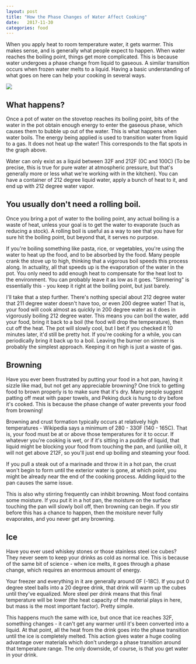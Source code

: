 ```yaml
---
layout: post
title: "How the Phase Changes of Water Affect Cooking"
date:   2017-11-30
categories: food
---
```


When you apply heat to room temperature water, it gets warmer.  This makes
sense, and is generally what people expect to happen.  When water reaches the
boiling point, things get more complicated.  This is because water undergoes a
phase change from liquid to gaseous.  A similar transition occurs when frozen
water melts to a liquid.  Having a basic understanding of what goes on here can
help your cooking in several ways.

<img src="https://upload.wikimedia.org/wikipedia/commons/0/0c/Heating-Curve.png"/>

## What happens?
Once a pot of water on the stovetop reaches its boiling point, bits of the
water in the pot obtain enough energy to enter the gaseous phase, which causes
them to bubble up out of the water.  This is what happens when water boils.
The energy being applied is used to transition water from liquid to a gas.  It
does not heat up the water!  This corresponds to the flat spots in the graph
above.

Water can only exist as a liquid between 32F and 212F (0C and 100C) (To be
precise, this is true for pure water at atmospheric pressure, but that's
generally more or less what we're working with in the kitchen). You can have a
container of 212 degree liquid water, apply a bunch of heat to it, and end up
with 212 degree water vapor.

## You usually don't need a rolling boil.
Once you bring a pot of water to the boiling point, any actual boiling is a
waste of heat, unless your goal is to get the water to evaporate (such as
reducing a stock).  A rolling boil is useful as a way to see that you have for
sure hit the boiling point, but beyond that, it serves no purpose.

If you're boiling something like pasta, rice, or vegetables, you're using the
water to heat up the food, and to be absorbed by the food.  Many people crank
the stove up to high, thinking that a vigorous boil speeds this process along.
In actuality, all that speeds up is the evaporation of the water in the pot.
You only need to add enough heat to compensate for the heat lost to the
environment.  You can probably leave it as low as it goes.  "Simmering" is
essentially this - you keep it right at the boiling point, but just barely.

I'll take that a step further.  There's nothing special about 212 degree water
that 211 degree water doesn't have too, or even 200 degree water!  That is,
your food will cook almost as quickly in 200 degree water as it does in
vigorously boiling 212 degree water.  This means you can boil the water, add
your food, bring it back to a boil (the food will drop the temperature), then
cut off the heat.  The pot will slowly cool, but I bet if you checked it 10
minutes later, it'd still be pretty hot.  If you're cooking for a while, you
can periodically bring it back up to a boil.  Leaving the burner on simmer is
probably the simplest approach.  Keeping it on high is just a waste of gas.

## Browning
Have you ever been frustrated by putting your food in a hot pan, having it
sizzle like mad, but not get any appreciable browning?  One trick to getting
food to brown properly is to make sure that it's dry.  Many people suggest
patting off meat with paper towels, and Peking duck is hung to dry before it's
cooked.  This is because the phase change of water prevents your food from
browning!

Browning and crust formation typically occurs at relatively high temperatures -
Wikipedia says a minimum of 280 - 330F (140 - 165C).  That is, your food must
be at or above those temperatures for it to occur.  If whatever you're cooking
is wet, or if it's sitting in a puddle of liquid, that liquid might be blocking
your food from touching the pan, and (unlike oil), it will not get above 212F,
so you'll just end up boiling and steaming your food.

If you pull a steak out of a marinade and throw it in a hot pan, the crust
won't begin to form until the exterior water is gone, at which point, you might
be already near the end of the cooking process.  Adding liquid to the pan
causes the same issue.

This is also why stirring frequently can inhibit browning.  Most food contains
some moisture.  If you put it in a hot pan, the moisture on the surface
touching the pan will slowly boil off, then browning can begin.  If you stir
before this has a chance to happen, then the moisture never fully evaporates,
and you never get any browning.

## Ice
Have you ever used whiskey stones or those stainless steel ice cubes?  They
never seem to keep your drinks as cold as normal ice.  This is because of the
same bit of science - when ice melts, it goes through a phase change, which
requires an enormous amount of energy.

Your freezer and everything in it are generally around 0F (-18C).  If you put 0
degree steel balls into a 20 degree drink, that drink will warm up the cubes
until they've equalized.  More steel per drink means that this final
temperature will be lower (the heat capacity of the material plays in here, but
mass is the most important factor).  Pretty simple.

This happens much the same with ice, but once that ice reaches 32F, something
changes - it can't get any warmer until it's been converted into a liquid.  At
that point, all the heat from the drink goes into the phase transition until
the ice is completely melted.  This action gives water a huge cooling advantage
over materials which don't undergo a phase transition around that temperature
range.  The only downside, of course, is that you get water in your drink.
